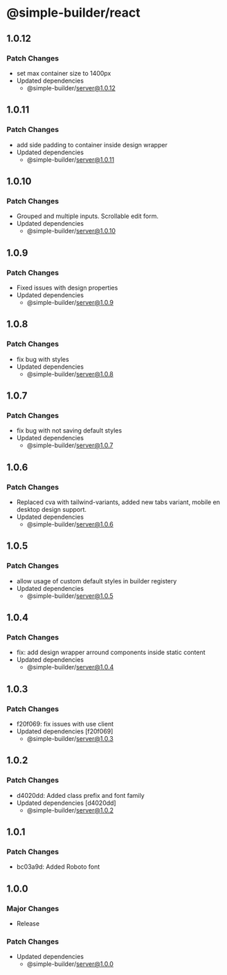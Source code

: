 # @simple-builder/react

## 1.0.12

### Patch Changes

- set max container size to 1400px
- Updated dependencies
  - @simple-builder/server@1.0.12

## 1.0.11

### Patch Changes

- add side padding to container inside design wrapper
- Updated dependencies
  - @simple-builder/server@1.0.11

## 1.0.10

### Patch Changes

- Grouped and multiple inputs. Scrollable edit form.
- Updated dependencies
  - @simple-builder/server@1.0.10

## 1.0.9

### Patch Changes

- Fixed issues with design properties
- Updated dependencies
  - @simple-builder/server@1.0.9

## 1.0.8

### Patch Changes

- fix bug with styles
- Updated dependencies
  - @simple-builder/server@1.0.8

## 1.0.7

### Patch Changes

- fix bug with not saving default styles
- Updated dependencies
  - @simple-builder/server@1.0.7

## 1.0.6

### Patch Changes

- Replaced cva with tailwind-variants, added new tabs variant, mobile en desktop design support.
- Updated dependencies
  - @simple-builder/server@1.0.6

## 1.0.5

### Patch Changes

- allow usage of custom default styles in builder registery
- Updated dependencies
  - @simple-builder/server@1.0.5

## 1.0.4

### Patch Changes

- fix: add design wrapper arround components inside static content
- Updated dependencies
  - @simple-builder/server@1.0.4

## 1.0.3

### Patch Changes

- f20f069: fix issues with use client
- Updated dependencies [f20f069]
  - @simple-builder/server@1.0.3

## 1.0.2

### Patch Changes

- d4020dd: Added class prefix and font family
- Updated dependencies [d4020dd]
  - @simple-builder/server@1.0.2

## 1.0.1

### Patch Changes

- bc03a9d: Added Roboto font

## 1.0.0

### Major Changes

- Release

### Patch Changes

- Updated dependencies
  - @simple-builder/server@1.0.0
